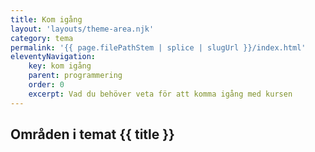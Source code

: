 ```yaml
---
title: Kom igång
layout: 'layouts/theme-area.njk'
category: tema
permalink: '{{ page.filePathStem | splice | slugUrl }}/index.html'
eleventyNavigation:
    key: kom igång
    parent: programmering
    order: 0
    excerpt: Vad du behöver veta för att komma igång med kursen
---
```


## Områden i temat {{ title }}
